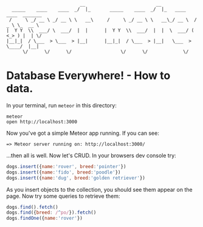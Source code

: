 ```
                           __                          __                           
  _____    ____    ____  _/  |_       _____    ____  _/  |_   ____    ____  _______ 
 /     \ _/ __ \ _/ __ \ \   __\     /     \ _/ __ \ \   __\_/ __ \  /  _ \ \_  __ \
|  Y Y  \\  ___/ \  ___/  |  |      |  Y Y  \\  ___/  |  |  \  ___/ (  <_> ) |  | \/
|__|_|  / \___  > \___  > |__|      |__|_|  / \___  > |__|   \___  > \____/  |__|   
      \/      \/      \/                  \/      \/             \/                 
```

Database Everywhere! - How to data.
===================================

In your terminal, run `meteor` in this directory:
	
	meteor
	open http://localhost:3000

Now you've got a simple Meteor app running. If you can see:

	=> Meteor server running on: http://localhost:3000/

...then all is well. Now let's CRUD. In your browsers dev console try:

```javascript
dogs.insert({name:'rover', breed:'pointer'})
dogs.insert({name:'fido', breed:'poodle'})
dogs.insert({name:'dug', breed:'golden retriever'})
```

As you insert objects to the collection, you should see them appear on the page. 
Now try some queries to retrieve them:

```javascript
dogs.find().fetch()
dogs.find({breed: /^po/}).fetch()
dogs.findOne({name:'rover'})
```